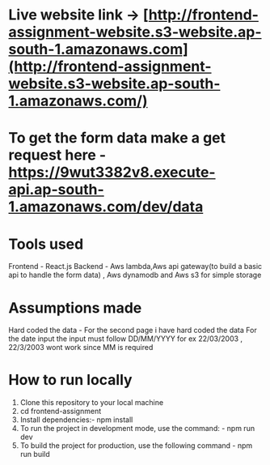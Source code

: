 # Live website link -> [http://frontend-assignment-website.s3-website.ap-south-1.amazonaws.com](http://frontend-assignment-website.s3-website.ap-south-1.amazonaws.com/)
# To get the form data make a get request here - https://9wut3382v8.execute-api.ap-south-1.amazonaws.com/dev/data
# Tools used
Frontend - React.js
Backend - Aws lambda,Aws api gateway(to build a basic api to handle the form data) , Aws dynamodb and Aws s3 for simple storage

# Assumptions made
Hard coded the data - For the second page i have hard coded the data 
For the date input the input must follow DD/MM/YYYY for ex 22/03/2003 , 22/3/2003 wont work since MM is required

# How to run locally
1) Clone this repository to your local machine
2) cd frontend-assignment
3) Install dependencies:- npm install
4) To run the project in development mode, use the command: - npm run dev
5) To build the project for production, use the following command - npm run build





